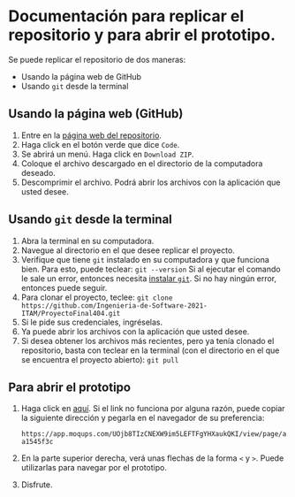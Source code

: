 # Documentación para replicar el repositorio y para abrir el prototipo.
Se puede replicar el repositorio de dos maneras:
- Usando la página web de GitHub
- Usando `git` desde la terminal

## Usando la página web (GitHub)
1. Entre en la [página web del repositorio](https://github.com/Ingenieria-de-Software-2021-ITAM/ProyectoFinal404).
2. Haga click en el botón verde que dice `Code`.
3. Se abrirá un menú. Haga click en `Download ZIP`.
4. Coloque el archivo descargado en el directorio de la computadora deseado.
5. Descomprimir el archivo. Podrá abrir los archivos con la aplicación que usted desee. 

## Usando `git` desde la terminal
1. Abra la terminal en su computadora.
2. Navegue al directorio en el que desee replicar el proyecto.
3. Verifique que tiene `git` instalado en su computadora y que funciona bien. Para esto, puede teclear: 
        ```git --version```
	Si al ejecutar el comando le sale un error, entonces necesita [instalar `git`](https://git-scm.com/downloads). Si no hay ningún error, entonces puede seguir.
4. Para clonar el proyecto, teclee:
		```
		git clone https://github.com/Ingenieria-de-Software-2021-ITAM/ProyectoFinal404.git
		```
5. Si le pide sus credenciales, ingréselas.
6. Ya puede abrir los archivos con la aplicación que usted desee.
7. Si desea obtener los archivos más recientes, pero ya tenía clonado el repositorio, basta con teclear en la terminal (con el directorio en el que se encuentra el proyecto abierto):
		```
		git pull
		```

## Para abrir el prototipo
1. Haga click en [aquí](https://app.moqups.com/UOjb8TIzCNEXW9im5LEFTFgYHXaukQKI/view/page/aa1545f3c). Si el link no funciona por alguna razón, puede copiar la siguiente dirección y pegarla en el navegador de su preferencia: 
   
   ```https://app.moqups.com/UOjb8TIzCNEXW9im5LEFTFgYHXaukQKI/view/page/aa1545f3c```

2. En la parte superior derecha, verá unas flechas de la forma `<` y `>`. Puede utilizarlas para navegar por el prototipo. 
3. Disfrute.